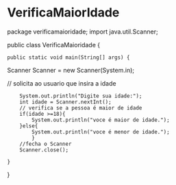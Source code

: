 # VerificaMaiorIdade


package verificamaioridade;
import java.util.Scanner;

public class VerificaMaioridade {

    
    public static void main(String[] args) {
     
  Scanner Scanner = new Scanner(System.in);
  
  // solicita ao usuario que insira a idade
  
        System.out.println("Digite sua idade:");
        int idade = Scanner.nextInt();
        // verifica se a pessoa é maior de idade 
        if(idade >=18){
            System.out.println("voce é maior de idade.");
        }else{
            System.out.println("voce é menor de idade.");
            }
        //fecha o Scanner
        Scanner.close();
        
    }
    
}
